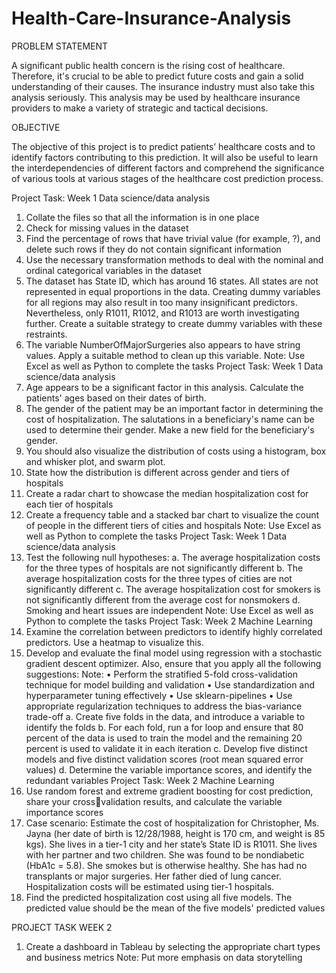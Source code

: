 # Health-Care-Insurance-Analysis
PROBLEM STATEMENT

A significant public health concern is the rising cost of healthcare. Therefore, it's crucial 
to be able to predict future costs and gain a solid understanding of their causes. The 
insurance industry must also take this analysis seriously. This analysis may be used by 
healthcare insurance providers to make a variety of strategic and tactical decisions.

OBJECTIVE

The objective of this project is to predict patients’ healthcare costs and to identify factors 
contributing to this prediction. It will also be useful to learn the interdependencies of 
different factors and comprehend the significance of various tools at various stages of 
the healthcare cost prediction process.

Project Task: Week 1
Data science/data analysis
1. Collate the files so that all the information is in one place
2. Check for missing values in the dataset
3. Find the percentage of rows that have trivial value (for example, ?), and delete such rows if 
they do not contain significant information
4. Use the necessary transformation methods to deal with the nominal and ordinal 
categorical variables in the dataset
5. The dataset has State ID, which has around 16 states. All states are not represented in 
equal proportions in the data. Creating dummy variables for all regions may also result in 
too many insignificant predictors. Nevertheless, only R1011, R1012, and R1013 are worth 
investigating further. Create a suitable strategy to create dummy variables with these 
restraints.
6. The variable NumberOfMajorSurgeries also appears to have string values. Apply a suitable 
method to clean up this variable.
Note: Use Excel as well as Python to complete the tasks
Project Task: Week 1
Data science/data analysis
7. Age appears to be a significant factor in this analysis. Calculate the patients' ages based on 
their dates of birth.
8. The gender of the patient may be an important factor in determining the cost of 
hospitalization. The salutations in a beneficiary's name can be used to determine their 
gender. Make a new field for the beneficiary's gender.
9. You should also visualize the distribution of costs using a histogram, box and whisker plot, 
and swarm plot.
10. State how the distribution is different across gender and tiers of hospitals
11. Create a radar chart to showcase the median hospitalization cost for each tier of hospitals
12. Create a frequency table and a stacked bar chart to visualize the count of people in the 
different tiers of cities and hospitals
Note: Use Excel as well as Python to complete the tasks
Project Task: Week 1
Data science/data analysis
13. Test the following null hypotheses:
a. The average hospitalization costs for the three types of hospitals are not significantly 
different
b. The average hospitalization costs for the three types of cities are not significantly 
different
c. The average hospitalization cost for smokers is not significantly different from the 
average cost for nonsmokers
d. Smoking and heart issues are independent
Note: Use Excel as well as Python to complete the tasks
Project Task: Week 2
Machine Learning
1. Examine the correlation between predictors to identify highly correlated predictors. Use a 
heatmap to visualize this.
2. Develop and evaluate the final model using regression with a stochastic gradient descent 
optimizer. Also, ensure that you apply all the following suggestions:
Note: 
• Perform the stratified 5-fold cross-validation technique for model building and validation
• Use standardization and hyperparameter tuning effectively
• Use sklearn-pipelines
• Use appropriate regularization techniques to address the bias-variance trade-off
a. Create five folds in the data, and introduce a variable to identify the folds
b. For each fold, run a for loop and ensure that 80 percent of the data is used to train the model 
and the remaining 20 percent is used to validate it in each iteration
c. Develop five distinct models and five distinct validation scores (root mean squared error values)
d. Determine the variable importance scores, and identify the redundant variables
Project Task: Week 2
Machine Learning
3. Use random forest and extreme gradient boosting for cost prediction, share your crossvalidation results, and calculate the variable importance scores
4. Case scenario:
Estimate the cost of hospitalization for Christopher, Ms. Jayna (her date of birth is 
12/28/1988, height is 170 cm, and weight is 85 kgs). She lives in a tier-1 city and her state’s 
State ID is R1011. She lives with her partner and two children. She was found to be 
nondiabetic (HbA1c = 5.8). She smokes but is otherwise healthy. She has had no 
transplants or major surgeries. Her father died of lung cancer. Hospitalization costs will be 
estimated using tier-1 hospitals.
5. Find the predicted hospitalization cost using all five models. The predicted value should be 
the mean of the five models' predicted values

PROJECT TASK WEEK 2

1. Create a dashboard in Tableau by selecting the appropriate chart types and 
business metrics
Note: Put more emphasis on data storytelling

